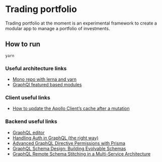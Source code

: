# Trading portfolio

Trading portfolio at the moment is an experimental framework to create a modular app to manage a portfolio of investments.

## How to run
`yarn`

### Useful architecture links
- [Mono repo with lerna and yarn](https://medium.com/naresh-bhatia/sharing-ui-components-with-lerna-and-yarn-workspaces-be1ebca06efe)
- [GraphQl featured based modules](https://medium.com/the-guild/graphql-modules-feature-based-graphql-modules-at-scale-2d7b2b0da6da)

### Client useful links

- [How to update the Apollo Client’s cache after a mutation](https://medium.freecodecamp.org/how-to-update-the-apollo-clients-cache-after-a-mutation-79a0df79b840)

### Backend useful links

- [GraphQL editor](https://app.graphqleditor.com)
- [Handling Auth in GraphQL (the right way)](https://zach.codes/handling-auth-in-graphql-the-right-way/)
- [Advanced GraphQL Directive Permissions with Prisma](https://medium.com/@lastmjs/advanced-graphql-directive-permissions-with-prisma-fdee6f846044)
- [GraphQL Schema Design: Building Evolvable Schemas](https://blog.apollographql.com/graphql-schema-design-building-evolvable-schemas-1501f3c59ed5)
- [GraphQL Remote Schema Stitching in a Multi-Service Architecture](https://medium.com/provablyfair/graphql-remote-schema-stitching-in-a-multi-service-architecture-ac329037f082)
